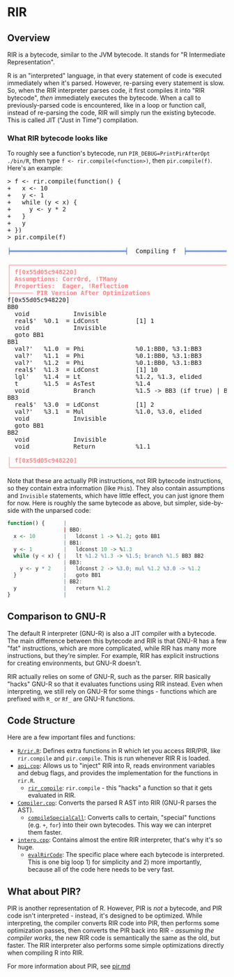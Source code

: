 # RIR

## Overview

RIR is a bytecode, similar to the JVM bytecode. It stands for "R Intermediate Representation".

R is an "interpreted" language, in that every statement of code is executed immediately when it's parsed. However, re-parsing every statement is slow. So, when the RIR interpreter parses code, it first compiles it into "RIR bytecode", *then* immediately executes the bytecode. When a call to previously-parsed code is encountered, like in a loop or function call, instead of re-parsing the code, RIR will simply run the existing bytecode. This is called JIT ("Just in Time") compilation.

### What RIR bytecode looks like

To roughly see a function's bytecode, run `PIR_DEBUG=PrintPirAfterOpt ./bin/R`, then type `f <- rir.compile(<function>)`, then `pir.compile(f)`. Here's an example:

<pre>
&gt; f &lt;- rir.compile(function() {
+   x &lt;- 10
+   y &lt;- 1
+   while (y &lt; x) {
+     y &lt;- y * 2
+   }
+   y
+ })
&gt; pir.compile(f)

<font color="#295FCC"><b>╞═══════════════════════════════╡  </b></font>Compiling f<font color="#295FCC"><b>  ╞══════════════════════════════╡</b></font>

<font color="#FF8787"><b>┌──────────────────────────────────────────────────────────────────────────────┐</b></font>
<font color="#FF8787"><b>│ f[0x55d05c948220]                                                            │</b></font>
<font color="#FF8787"><b>│ Assumptions: CorrOrd, !TMany                                                 │</b></font>
<font color="#FF8787"><b>│ Properties:  Eager, !Reflection                                              │</b></font>
<font color="#FF8787"><b>├────── PIR Version After Optimizations</b></font>
f[0x55d05c948220]
BB0
  void            Invisible
  real$&apos;  %0.1  = LdConst          [1] 1
  void            Invisible
  goto BB1
BB1
  val?&apos;   %1.0  = Phi              %0.1:BB0, %3.1:BB3
  val?&apos;   %1.1  = Phi              %0.1:BB0, %3.1:BB3
  val?&apos;   %1.2  = Phi              %0.1:BB0, %3.1:BB3
  real$&apos;  %1.3  = LdConst          [1] 10
  lgl&apos;    %1.4  = Lt               %1.2, %1.3, elided
  t       %1.5  = AsTest           %1.4
  void            Branch           %1.5 -&gt; BB3 (if true) | BB2 (if false)
BB3
  real$&apos;  %3.0  = LdConst          [1] 2
  val?&apos;   %3.1  = Mul              %1.0, %3.0, elided
  void            Invisible
  goto BB1
BB2
  void            Invisible
  void            Return           %1.1

<font color="#FF8787"><b>│ f[0x55d05c948220]                                                            │</b></font>
<font color="#FF8787"><b>└──────────────────────────────────────────────────────────────────────────────┘</b></font>
</pre>

Note that these are actually PIR instructions, not RIR bytecode instructions, so they contain extra information (like `Phi`s). They also contain assumptions and `Invisible` statements, which have little effect, you can just ignore them for now. Here is roughly the same bytecode as above, but simpler, side-by-side with the unparsed code:

```r
function() {      |
                  | BBO:
  x <- 10         |   ldconst 1 -> %1.2; goto BB1
                  | BB1:
  y <- 1          |   ldconst 10 -> %1.3
  while (y < x) { |   lt %1.2 %1.3 -> %1.5; branch %1.5 BB3 BB2
                  | BB3:
    y <- y * 2    |   ldconst 2 -> %3.0; mul %1.2 %3.0 -> %1.2
  }               |   goto BB1
                  | BB2:
  y               |   return %1.2
}                 |
```

## Comparison to GNU-R

The default R interpreter (GNU-R) is also a JIT compiler with a bytecode. The main difference between this bytecode and RIR is that GNU-R has a few "fat" instructions, which are more complicated, while RIR has many more instructions, but they're simpler. For example, RIR has explicit instructions for creating environments, but GNU-R doesn't.

RIR actually relies on some of GNU-R, such as the parser. RIR basically "hacks" GNU-R so that it evaluates functions using RIR instead. Even when interpreting, we still rely on GNU-R for some things - functions which are prefixed with `R_` or `Rf_` are GNU-R functions.

## Code Structure

Here are a few important files and functions:

- [`R/rir.R`](../rir/R/rir.R): Defines extra functions in R which let you access RIR/PIR, like `rir.compile` and `pir.compile`. This is run whenever RIR R is loaded.
- [`api.cpp`](../rir/src/api.cpp): Allows us to "inject" RIR into R, reads environment variables and debug flags, and provides the implementation for the functions in `rir.R`.
  - [`rir_compile`](../rir/src/api.cpp#L45): `rir.compile` - this "hacks" a function so that it gets evaluated in RIR.
- [`Compiler.cpp`](../rir/src/Compiler.cpp): Converts the parsed R AST into RIR (GNU-R parses the AST).
  - [`compileSpecialCall`](../rir/src/ir/Compiler.cpp#L137): Converts calls to certain, "special" functions (e.g. `+`, `for`) into their own bytecodes. This way we can interpret them faster.
- [`interp.cpp`](../rir/src/interpreter/interp.cpp): Contains almost the entire RIR interpreter, that's why it's so huge.
  - [`evalRirCode`](../rir/src/interpreter/interp.cpp#L1287): The specific place where each bytecode is interpreted. This is one big loop 1) for simplicity and 2) more importantly, because all of the code here needs to be very fast.

## What about PIR?

PIR is another representation of R. However, PIR is *not* a bytecode, and PIR code isn't interpreted - instead, it's designed to be optimized. While interpreting, the compiler converts RIR code into PIR, then performs some optimization passes, then converts the PIR back into RIR - *assuming the compiler works*, the new RIR code is semantically the same as the old, but faster. The RIR interpreter also performs some simple optimizations directly when compiling R into RIR.

For more information about PIR, see [pir.md](./pir.md)
